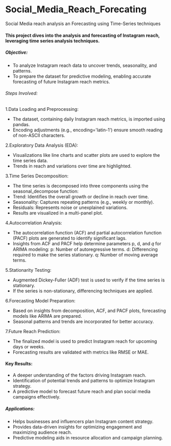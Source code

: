 # Social_Media_Reach_Forecating
Social Media reach analysis an Forecasting using Time-Series techniques


#### This project dives into the analysis and forecasting of Instagram reach, leveraging time series analysis techniques.

##### Objective:
- To analyze Instagram reach data to uncover trends, seasonality, and patterns.
- To prepare the dataset for predictive modeling, enabling accurate forecasting of future Instagram reach metrics.

###### Steps Involved:
1.Data Loading and Preprocessing:
- The dataset, containing daily Instagram reach metrics, is imported using pandas.
- Encoding adjustments (e.g., encoding='latin-1') ensure smooth reading of non-ASCII characters.

2.Exploratory Data Analysis (EDA):
- Visualizations like line charts and scatter plots are used to explore the time series data.
- Trends in reach and variations over time are highlighted.

3.Time Series Decomposition:
- The time series is decomposed into three components using the seasonal_decompose function:
- Trend: Identifies the overall growth or decline in reach over time.
- Seasonality: Captures repeating patterns (e.g., weekly or monthly).
- Residuals: Represents noise or unexplained variations.
- Results are visualized in a multi-panel plot.

4.Autocorrelation Analysis:

- The autocorrelation function (ACF) and partial autocorrelation function (PACF) plots are generated to identify significant lags.
- Insights from ACF and PACF help determine parameters p, d, and 𝑞 for ARIMA modeling:
  p: Number of autoregressive terms.
  d: Differencing required to make the series stationary.
  q: Number of moving average terms.

5.Stationarity Testing:
- Augmented Dickey-Fuller (ADF) test is used to verify if the time series is stationary.
- If the series is non-stationary, differencing techniques are applied.

6.Forecasting Model Preparation:
- Based on insights from decomposition, ACF, and PACF plots, forecasting models like ARIMA are prepared.
- Seasonal patterns and trends are incorporated for better accuracy.

7.Future Reach Prediction:
- The finalized model is used to predict Instagram reach for upcoming days or weeks.
- Forecasting results are validated with metrics like RMSE or MAE.

#### Key Results:
- A deeper understanding of the factors driving Instagram reach.
- Identification of potential trends and patterns to optimize Instagram strategy.
- A predictive model to forecast future reach and plan social media campaigns effectively.

##### Applications:
- Helps businesses and influencers plan Instagram content strategy.
- Provides data-driven insights for optimizing engagement and maximizing audience reach.
- Predictive modeling aids in resource allocation and campaign planning.
